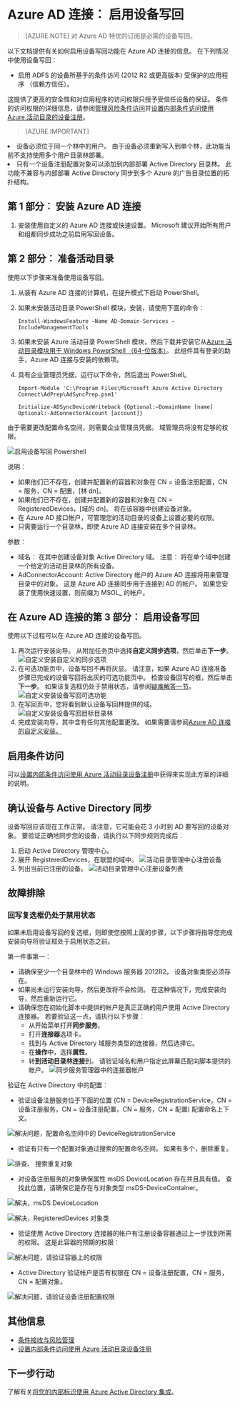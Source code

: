 <properties
    pageTitle="Azure AD 连接︰ 启用写回设备 |Microsoft Azure"
    description="本文详细介绍了如何启用使用 Azure AD 连接的设备写回"
    services="active-directory"
    documentationCenter=""
    authors="billmath"
    manager="femila"
    editor="curtand"/>

<tags
    ms.service="active-directory"  
    ms.workload="identity"
    ms.tgt_pltfrm="na"
    ms.devlang="na"
    ms.topic="article"
    ms.date="08/29/2016"
    ms.author="billmath"/>

# <a name="azure-ad-connect-enabling-device-writeback"></a>Azure AD 连接︰ 启用设备写回

>[AZURE.NOTE] 对 Azure AD 特优的订阅是必需的设备写回。

以下文档提供有关如何启用设备写回功能在 Azure AD 连接的信息。 在下列情况中使用设备写回︰

- 启用 ADFS 的设备所基于的条件访问 (2012 R2 或更高版本) 受保护的应用程序 （信赖方信任）。

这提供了更高的安全性和对应用程序的访问权限只授予受信任设备的保证。 条件的访问权限的详细信息，请参阅[管理风险条件访问](active-directory-conditional-access.md)并[设置内部条件访问使用 Azure 活动目录的设备注册](https://msdn.microsoft.com/library/azure/dn788908.aspx)。

>[AZURE.IMPORTANT]
<li>设备必须位于同一个林中的用户。 由于设备必须重新写入到单个林，此功能当前不支持使用多个用户目录林部署。</li>
<li>只有一个设备注册配置对象可以添加到内部部署 Active Directory 目录林。 此功能不兼容与内部部署 Active Directory 同步到多个 Azure 的广告目录位置的拓扑结构。</li>

## <a name="part-1-install-azure-ad-connect"></a>第 1 部分︰ 安装 Azure AD 连接
1. 安装使用自定义的 Azure AD 连接或快速设置。 Microsoft 建议开始所有用户和组都同步成功之前启用写回设备。

## <a name="part-2-prepare-active-directory"></a>第 2 部分︰ 准备活动目录
使用以下步骤来准备使用设备写回。

1.  从装有 Azure AD 连接的计算机，在提升模式下启动 PowerShell。

2.  如果未安装活动目录 PowerShell 模块，安装，请使用下面的命令︰

    `Install-WindowsFeature –Name AD-Domain-Services –IncludeManagementTools`

3. 如果未安装 Azure 活动目录 PowerShell 模块，然后下载并安装它从[Azure 活动目录模块用于 Windows PowerShell （64-位版本）](http://go.microsoft.com/fwlink/p/?linkid=236297)。 此组件具有登录的助手，Azure AD 连接与安装的依赖项。

4.  具有企业管理员凭据，运行以下命令，然后退出 PowerShell。

    `Import-Module 'C:\Program Files\Microsoft Azure Active Directory Connect\AdPrep\AdSyncPrep.psm1'`

    `Initialize-ADSyncDeviceWriteback {Optional:–DomainName [name] Optional:-AdConnectorAccount [account]}`

由于需要更改配置命名空间，则需要企业管理员凭据。 域管理员将没有足够的权限。

![启用设备写回 Powershell](./media/active-directory-aadconnect-feature-device-writeback/powershell.png)

说明︰

- 如果他们已不存在，创建并配置新的容器和对象在 CN = 设备注册配置，CN = 服务，CN = 配置，[林 dn]。
- 如果他们已不存在，创建并配置新的容器和对象在 CN = RegisteredDevices，[域的 dn]。 将在该容器中创建设备对象。
- 在 Azure AD 接口帐户，可管理您的活动目录的设备上设置必要的权限。
- 只需要运行一个目录林，即使 Azure AD 连接安装在多个目录林。

参数︰

- 域名︰ 在其中创建设备对象 Active Directory 域。 注意︰ 将在单个域中创建一个给定的活动目录林的所有设备。
- AdConnectorAccount: Active Directory 帐户的 Azure AD 连接将用来管理目录中的对象。 这是 Azure AD 连接同步用于连接到 AD 的帐户。 如果您安装了使用快速设置，则前缀为 MSOL_ 的帐户。

## <a name="part-3-enable-device-writeback-in-azure-ad-connect"></a>在 Azure AD 连接的第 3 部分︰ 启用设备写回
使用以下过程可以在 Azure AD 连接的设备写回。

1.  再次运行安装向导。 从附加任务页中选择**自定义同步选项**，然后单击**下一步**。
![自定义安装自定义的同步选项](./media/active-directory-aadconnect-feature-device-writeback/devicewriteback2.png)
2.  在可选功能页中，设备写回不再将灰显。 请注意，如果 Azure AD 连接准备步骤已完成的设备写回将出灰的可选功能页中。 检查设备回写的框，然后单击**下一步**。 如果该复选框仍处于禁用状态，请参阅[疑难解答一节](#the-writeback-checkbox-is-still-disabled)。
![自定义安装设备写回可选功能](./media/active-directory-aadconnect-feature-device-writeback/devicewriteback3.png)
3.  在写回页中，您将看到默认设备写回林提供的域。
![自定义安装设备写回目标目录林](./media/active-directory-aadconnect-feature-device-writeback/devicewriteback4.png)
4.  完成安装向导，其中含有任何其他配置更改。 如果需要请参阅[Azure AD 连接的自定义安装。](./connect/active-directory-aadconnect-get-started-custom.md)

## <a name="enable-conditional-access"></a>启用条件访问
可以[设置内部条件访问使用 Azure 活动目录设备注册](https://msdn.microsoft.com/library/azure/dn788908.aspx)中获得来实现此方案的详细的说明。

## <a name="verify-devices-are-synchronized-to-active-directory"></a>确认设备与 Active Directory 同步
设备写回应该现在工作正常。 请注意，它可能会花 3 小时到 AD 要写回的设备对象。  要验证正确地同步您的设备，请执行以下同步规则完成后︰

1.  启动 Active Directory 管理中心。
2.  展开 RegisteredDevices，在联盟的域中。
![活动目录管理中心注册设备](./media/active-directory-aadconnect-feature-device-writeback/devicewriteback5.png)
3.  列出当前已注册的设备。
![活动目录管理中心注册设备列表](./media/active-directory-aadconnect-feature-device-writeback/devicewriteback6.png)

## <a name="troubleshooting"></a>故障排除

### <a name="the-writeback-checkbox-is-still-disabled"></a>回写复选框仍处于禁用状态
如果未启用设备写回的复选框，则即使您按照上面的步骤，以下步骤将指导您完成安装向导将验证框处于启用状态之前。

第一件事第一︰

- 请确保至少一个目录林中的 Windows 服务器 2012R2。 设备对象类型必须存在。
- 如果尚未运行安装向导，然后更改将不会检测。 在这种情况下，完成安装向导，然后重新运行它。
- 请确保您在初始化脚本中提供的帐户是真正正确的用户使用 Active Directory 连接器。 若要验证这一点，请执行以下步骤︰
    - 从开始菜单打开**同步服务**。
    - 打开**连接器**选项卡。
    - 找到与 Active Directory 域服务类型的连接器，然后选择它。
    - 在**操作**中，选择**属性**。
    - 转**到活动目录林连接**到。 请验证域名和用户指定此屏幕匹配向脚本提供的帐户。
![同步服务管理器中的连接器帐户](./media/active-directory-aadconnect-feature-device-writeback/connectoraccount.png)

验证在 Active Directory 中的配置︰
- 验证设备注册服务位于下面的位置 (CN = DeviceRegistrationService，CN = 设备注册服务，CN = 设备注册配置，CN = 服务，CN = 配置) 配置命名上下文。

![解决问题，配置命名空间中的 DeviceRegistrationService](./media/active-directory-aadconnect-feature-device-writeback/troubleshoot1.png)

- 验证有只有一个配置对象通过搜索的配置命名空间。 如果有多个，删除重复。

![排查、 搜索重复对象](./media/active-directory-aadconnect-feature-device-writeback/troubleshoot2.png)

- 对设备注册服务的对象确保属性 msDS DeviceLocation 存在并且具有值。 查找此位置，请确保它是存在与对象类型 msDS-DeviceContainer。

![解决，msDS DeviceLocation](./media/active-directory-aadconnect-feature-device-writeback/troubleshoot3.png)

![解决，RegisteredDevices 对象类](./media/active-directory-aadconnect-feature-device-writeback/troubleshoot4.png)

- 验证使用 Active Directory 连接器的帐户有注册设备容器通过上一步找到所需的权限。 这是此容器的预期的权限︰

![解决问题，请验证容器上的权限](./media/active-directory-aadconnect-feature-device-writeback/troubleshoot5.png)

- Active Directory 验证帐户是否有权限在 CN = 设备注册配置，CN = 服务，CN = 配置对象。

![解决问题，请验证设备注册配置权限](./media/active-directory-aadconnect-feature-device-writeback/troubleshoot6.png)

## <a name="additional-information"></a>其他信息
- [条件接收与风险管理](active-directory-conditional-access.md)
- [设置内部条件访问使用 Azure 活动目录设备注册](https://msdn.microsoft.com/library/azure/dn788908.aspx)

## <a name="next-steps"></a>下一步行动
了解有关[将您的内部标识使用 Azure Active Directory 集成](active-directory-aadconnect.md)。
